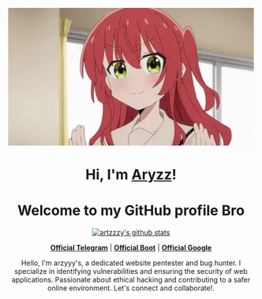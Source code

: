 <p align="center">
  <a href="https://www.google.com"><img src="kita-ikuyo-rap.webp" alt="Banner"></a>
</p>

<h1 align="center">Hi, I'm <a href="https://www.google.com">Aryzz</a>!</h1>
<h1 align="center">Welcome to my GitHub profile Bro</h1>

<p align="center">
  <a href="https://github.com/artzzzy"><img src="https://github-readme-stats.vercel.app/api?username=artzzzy&hide_border=true&show_icons=true" alt="artzzzy's github stats"></a>
</p>

<p align="center">
  <strong><a href="https://t.me/DarkSpecterr">Official Telegram</a></strong> |
  <strong><a href="https://t.me/aryzzzs_bot">Official Boot</a></strong> |
  <strong><a href="https://google.com">Official Google</a></strong> 
</p>

<p align="center">Hello, I'm arzyyy's, a dedicated website pentester and bug hunter. I specialize in identifying vulnerabilities and ensuring the security of web applications. Passionate about ethical hacking and contributing to a safer online environment. Let's connect and collaborate!.</p>

<!--
Here are some ideas to get you started:

- 🔭 I’m currently working on ...
- 🌱 I’m currently learning ...
- 👯 I’m looking to collaborate on ...
- 🤔 I’m looking for help with ...
- 💬 Ask me about ...
- 📫 How to reach me: ...
- 😄 Pronouns: ...
- ⚡ Fun fact: ...
-->
